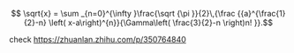 

$$ \sqrt{x} = \sum _{n=0}^{\infty }\frac{\sqrt {\pi }}{2}\,{\frac {{a}^{\frac{1}{2}-n} \left( x-a\right)^{n}}{\Gamma\left( \frac{3}{2}-n \right)n! }}.$$

check https://zhuanlan.zhihu.com/p/350764840